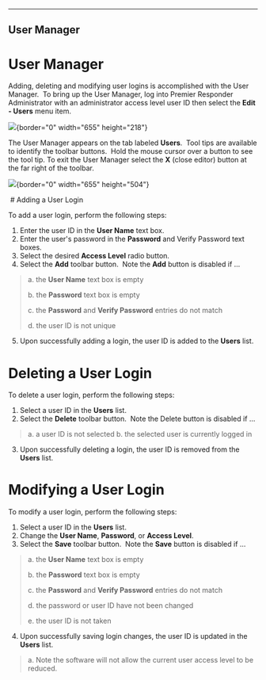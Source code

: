   ------------------
  **User Manager**
  ------------------

# User Manager

Adding, deleting and modifying user logins is accomplished with the User
Manager.  To bring up the User Manager, log into Premier Responder
Administrator with an administrator access level user ID then select the
**Edit - Users** menu item.

![](User%20Manager_files/usermanager001.png){border="0" width="655"
height="218"}

The User Manager appears on the tab labeled **Users**.  Tool tips are
available to identify the toolbar buttons.  Hold the mouse cursor over a
button to see the tool tip. To exit the User Manager select the **X**
(close editor) button at the far right of the toolbar.

![](User%20Manager_files/usermanager002.png){border="0" width="655"
height="504"}

 # Adding a User Login

To add a user login, perform the following steps:

1.  Enter the user ID in the **User Name** text box.
2.  Enter the user\'s password in the **Password** and Verify Password
    text boxes.
3.  Select the desired **Access Level** radio button.
4.  Select the **Add** toolbar button.  Note the **Add** button is
    disabled if \...

> a.  the **User Name** text box is empty
>
> b.  the **Password** text box is empty
>
> c.  the **Password** and **Verify Password** entries do not match
>
> d.  the user ID is not unique

5.  Upon successfully adding a login, the user ID is added to the
    **Users** list.

# Deleting a User Login

To delete a user login, perform the following steps:

1.  Select a user ID in the **Users** list.
2.  Select the **Delete** toolbar button.  Note the Delete button is
    disabled if \...

> a.  a user ID is not selected
> b.  the selected user is currently logged in

3.  Upon successfully deleting a login, the user ID is removed from the
    **Users** list.

# Modifying a User Login

To modify a user login, perform the following steps:

1.  Select a user ID in the **Users** list.
2.  Change the **User Name**, **Password**, or **Access Level**.
3.  Select the **Save** toolbar button.  Note the **Save** button is
    disabled if \...

> a.  the **User Name** text box is empty
>
> b.  the **Password** text box is empty
>
> c.  the **Password** and **Verify Password** entries do not match
>
> d.  the password or user ID have not been changed
>
> e.  the user ID is not taken

4.  Upon successfully saving login changes, the user ID is updated in
    the **Users** list.

> a.  Note the software will not allow the current user access level to
>     be reduced.
